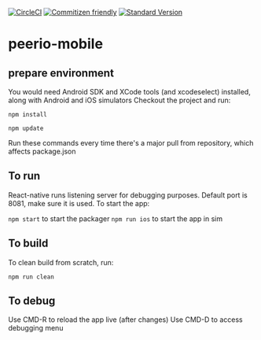 [![CircleCI](https://circleci.com/gh/PeerioTechnologies/peerio-mobile/tree/master.svg?style=svg&circle-token=3d5e0f5519862084666d65a2597232084413c17c)](https://circleci.com/gh/PeerioTechnologies/peerio-mobile/tree/master)
[![Commitizen friendly](https://img.shields.io/badge/commitizen-friendly-brightgreen.svg)](http://commitizen.github.io/cz-cli/)
[![Standard Version](https://img.shields.io/badge/release-standard%20version-brightgreen.svg)](https://github.com/conventional-changelog/standard-version)

# peerio-mobile

## prepare environment

You would need Android SDK and XCode tools (and xcodeselect) installed, along with Android and iOS simulators
Checkout the project and run:

`npm install`

`npm update`

Run these commands every time there's a major pull from repository, which affects package.json

## To run

React-native runs listening server for debugging purposes. Default port is 8081, make sure it is used.
To start the app:

`npm start` to start the packager
`npm run ios` to start the app in sim


## To build
To clean build from scratch, run:

`npm run clean`

## To debug
Use CMD-R to reload the app live (after changes)
Use CMD-D to access debugging menu
